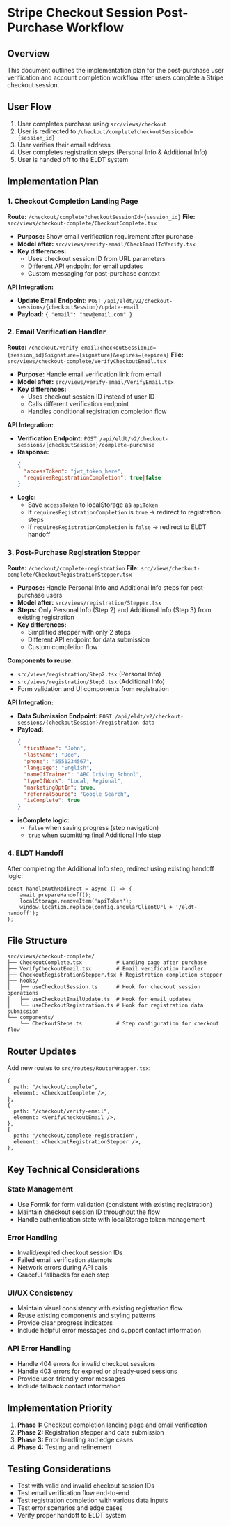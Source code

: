 # Stripe Checkout Session Post-Purchase Workflow

## Overview
This document outlines the implementation plan for the post-purchase user verification and account completion workflow after users complete a Stripe checkout session.

## User Flow
1. User completes purchase using `src/views/checkout`
2. User is redirected to `/checkout/complete?checkoutSessionId={session_id}`
3. User verifies their email address
4. User completes registration steps (Personal Info & Additional Info)
5. User is handed off to the ELDT system

## Implementation Plan

### 1. Checkout Completion Landing Page
**Route:** `/checkout/complete?checkoutSessionId={session_id}`
**File:** `src/views/checkout-complete/CheckoutComplete.tsx`

- **Purpose:** Show email verification requirement after purchase
- **Model after:** `src/views/verify-email/CheckEmailToVerify.tsx`
- **Key differences:**
  - Uses checkout session ID from URL parameters
  - Different API endpoint for email updates
  - Custom messaging for post-purchase context

**API Integration:**
- **Update Email Endpoint:** `POST /api/eldt/v2/checkout-sessions/{checkoutSession}/update-email`
- **Payload:** `{ "email": "new@email.com" }`

### 2. Email Verification Handler
**Route:** `/checkout/verify-email?checkoutSessionId={session_id}&signature={signature}&expires={expires}`
**File:** `src/views/checkout-complete/VerifyCheckoutEmail.tsx`

- **Purpose:** Handle email verification link from email
- **Model after:** `src/views/verify-email/VerifyEmail.tsx`
- **Key differences:**
  - Uses checkout session ID instead of user ID
  - Calls different verification endpoint
  - Handles conditional registration completion flow

**API Integration:**
- **Verification Endpoint:** `POST /api/eldt/v2/checkout-sessions/{checkoutSession}/complete-purchase`
- **Response:**
  ```json
  {
    "accessToken": "jwt_token_here",
    "requiresRegistrationCompletion": true|false
  }
  ```
- **Logic:**
  - Save `accessToken` to localStorage as `apiToken`
  - If `requiresRegistrationCompletion` is `true` → redirect to registration steps
  - If `requiresRegistrationCompletion` is `false` → redirect to ELDT handoff

### 3. Post-Purchase Registration Stepper
**Route:** `/checkout/complete-registration`
**File:** `src/views/checkout-complete/CheckoutRegistrationStepper.tsx`

- **Purpose:** Handle Personal Info and Additional Info steps for post-purchase users
- **Model after:** `src/views/registration/Stepper.tsx`
- **Steps:** Only Personal Info (Step 2) and Additional Info (Step 3) from existing registration
- **Key differences:**
  - Simplified stepper with only 2 steps
  - Different API endpoint for data submission
  - Custom completion flow

**Components to reuse:**
- `src/views/registration/Step2.tsx` (Personal Info)
- `src/views/registration/Step3.tsx` (Additional Info)
- Form validation and UI components from registration

**API Integration:**
- **Data Submission Endpoint:** `POST /api/eldt/v2/checkout-sessions/{checkoutSession}/registration-data`
- **Payload:**
  ```json
  {
    "firstName": "John",
    "lastName": "Doe", 
    "phone": "5551234567",
    "language": "English",
    "nameOfTrainer": "ABC Driving School",
    "typeOfWork": "Local, Regional",
    "marketingOptIn": true,
    "referralSource": "Google Search",
    "isComplete": true
  }
  ```
- **isComplete logic:**
  - `false` when saving progress (step navigation)
  - `true` when submitting final Additional Info step

### 4. ELDT Handoff
After completing the Additional Info step, redirect using existing handoff logic:
```tsx
const handleAuthRedirect = async () => {
    await prepareHandoff();
    localStorage.removeItem('apiToken');
    window.location.replace(config.angularClientUrl + '/eldt-handoff');
};
```

## File Structure
```
src/views/checkout-complete/
├── CheckoutComplete.tsx           # Landing page after purchase
├── VerifyCheckoutEmail.tsx        # Email verification handler
├── CheckoutRegistrationStepper.tsx # Registration completion stepper
├── hooks/
│   ├── useCheckoutSession.ts      # Hook for checkout session operations
│   ├── useCheckoutEmailUpdate.ts  # Hook for email updates
│   └── useCheckoutRegistration.ts # Hook for registration data submission
└── components/
    └── CheckoutSteps.ts           # Step configuration for checkout flow
```

## Router Updates
Add new routes to `src/routes/RouterWrapper.tsx`:
```tsx
{
  path: "/checkout/complete",
  element: <CheckoutComplete />,
},
{
  path: "/checkout/verify-email", 
  element: <VerifyCheckoutEmail />,
},
{
  path: "/checkout/complete-registration",
  element: <CheckoutRegistrationStepper />,
},
```

## Key Technical Considerations

### State Management
- Use Formik for form validation (consistent with existing registration)
- Maintain checkout session ID throughout the flow
- Handle authentication state with localStorage token management

### Error Handling
- Invalid/expired checkout session IDs
- Failed email verification attempts
- Network errors during API calls
- Graceful fallbacks for each step

### UI/UX Consistency
- Maintain visual consistency with existing registration flow
- Reuse existing components and styling patterns
- Provide clear progress indicators
- Include helpful error messages and support contact information

### API Error Handling
- Handle 404 errors for invalid checkout sessions
- Handle 403 errors for expired or already-used sessions
- Provide user-friendly error messages
- Include fallback contact information

## Implementation Priority
1. **Phase 1:** Checkout completion landing page and email verification
2. **Phase 2:** Registration stepper and data submission
3. **Phase 3:** Error handling and edge cases
4. **Phase 4:** Testing and refinement

## Testing Considerations
- Test with valid and invalid checkout session IDs
- Test email verification flow end-to-end
- Test registration completion with various data inputs
- Test error scenarios and edge cases
- Verify proper handoff to ELDT system